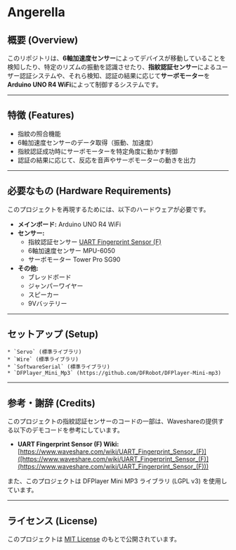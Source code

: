 # Angerella

## 概要 (Overview)

このリポジトリは、**6軸加速度センサー**によってデバイスが移動していることを検知したり、特定のリズムの振動を認識させたり、**指紋認証センサー**によるユーザー認証システムや、それら検知、認証の結果に応じて**サーボモーター**を**Arduino UNO R4 WiFi**によって制御するシステムです。


---

## 特徴 (Features)

* 指紋の照合機能
* 6軸加速度センサーのデータ取得（振動、加速度）
* 指紋認証成功時にサーボモーターを特定角度に動かす制御
* 認証の結果に応じて、反応を音声やサーボモーターの動きを出力

---

## 必要なもの (Hardware Requirements)

このプロジェクトを再現するためには、以下のハードウェアが必要です。

* **メインボード:** Arduino UNO R4 WiFi
* **センサー:**
    * 指紋認証センサー [UART Fingerprint Sensor (F)](https://www.waveshare.com/wiki/UART_Fingerprint_Sensor_(F))
    * 6軸加速度センサー  MPU-6050
    * サーボモーター Tower Pro SG90
* **その他:**
    * ブレッドボード
    * ジャンパーワイヤー
    * スピーカー
    * 9Vバッテリー

---

## セットアップ (Setup)

    * `Servo` (標準ライブラリ)
    * `Wire` (標準ライブラリ)
    * `SoftwareSerial` (標準ライブラリ)
    * `DFPlayer_Mini_Mp3` (https://github.com/DFRobot/DFPlayer-Mini-mp3)
---

## 参考・謝辞 (Credits)

このプロジェクトの指紋認証センサーのコードの一部は、Waveshareの提供する以下のデモコードを参考にしています。

* **UART Fingerprint Sensor (F) Wiki:** [https://www.waveshare.com/wiki/UART_Fingerprint_Sensor_(F)]([https://www.waveshare.com/wiki/UART_Fingerprint_Sensor_(F)](https://www.waveshare.com/wiki/UART_Fingerprint_Sensor_(F)))

また、このプロジェクトは DFPlayer Mini MP3 ライブラリ (LGPL v3) を使用しています。

---

## ライセンス (License)

このプロジェクトは [MIT License](LICENSE) のもとで公開されています。
